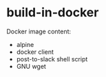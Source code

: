 # build-in-docker

Docker image content:
 - alpine
 - docker client
 - post-to-slack shell script
 - GNU wget

